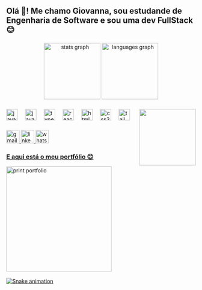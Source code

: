 <h2 align="left">Olá 👋! Me chamo Giovanna, sou estudande de Engenharia de Software e sou uma dev FullStack 😊</h2>

###

<div align="center">
  <img src="https://github-readme-stats.vercel.app/api?username=giopanda&hide_title=false&hide_rank=false&show_icons=true&include_all_commits=true&count_private=true&disable_animations=false&theme=dracula&locale=en&hide_border=false" height="150" alt="stats graph"  />
  <img src="https://github-readme-stats.vercel.app/api/top-langs?username=giopanda&locale=en&hide_title=false&layout=compact&card_width=320&langs_count=5&theme=dracula&hide_border=false" height="150" alt="languages graph"  />
</div>

###

<img align="right" height="150" src="https://media4.giphy.com/media/v1.Y2lkPTc5MGI3NjExdThqZ2RydGY4M2Q2ZXQweTFtYnR6cmRnMXpodXp2cGIya3dnd3Z2eCZlcD12MV9pbnRlcm5hbF9naWZfYnlfaWQmY3Q9cw/mFGC4170ryZ8yP9dyU/giphy.gif"  />

###

<div align="left">
  <img src="https://skillicons.dev/icons?i=java&theme=light" height="30" alt="java logo"  />  
  <img width="12" />
  <img src="https://skillicons.dev/icons?i=js" height="30" alt="javascript logo"  />
  <img width="12" />
  <img src="https://skillicons.dev/icons?i=ts" height="30" alt="typescript logo"  />
  <img width="12" />
  <img src="https://skillicons.dev/icons?i=react" height="30" alt="react logo"  />
  <img width="12" />
  <img src="https://skillicons.dev/icons?i=html" height="30" alt="html5 logo"  />
  <img width="12" />
  <img src="https://skillicons.dev/icons?i=css" height="30" alt="css3 logo"  />
  <img width="12" />
  <img src="https://skillicons.dev/icons?i=tailwind" height="30" alt="tailwindcss logo"  />
</div>

###

<div align="left">
  <a href="mailto:giovannasantosmrx@gmail.com" target="_blank">
    <img src="https://img.shields.io/static/v1?message=Gmail&logo=gmail&label=&color=D14836&logoColor=white&labelColor=&style=for-the-badge" height="35" alt="gmail logo"  />
  </a>
  <a href="https://www.linkedin.com/in/giovanna-santos-046443255/" target="_blank">
    <img src="https://img.shields.io/static/v1?message=LinkedIn&logo=linkedin&label=&color=0077B5&logoColor=white&labelColor=&style=for-the-badge" height="35" alt="linkedin logo"  />
  </a>
  <a href="https://api.whatsapp.com/send/?phone=5511999692388&text&type=phone_number&app_absent=0" target="_blank">
    <img src="https://img.shields.io/static/v1?message=Whatsapp&logo=whatsapp&label=&color=25D366&logoColor=white&labelColor=&style=for-the-badge" height="35" alt="whatsapp logo"  />
  </a>
</div>



<h3>
   <a href="https://portfolio-giovanna-santos.vercel.app/" target="_blank">
     E aqui está o meu portfólio 😊


</h3>

<div align="left">
  <img src="https://github.com/GioPanda/GioPanda/assets/102545815/e677b955-6467-4ef6-a8ae-0986db91d78b" height="280" alt="print portfolio"  />
</div>

<br clear="both">

<img src="https://raw.githubusercontent.com/giopanda/giopanda/output/snake.svg" alt="Snake animation" />

###
